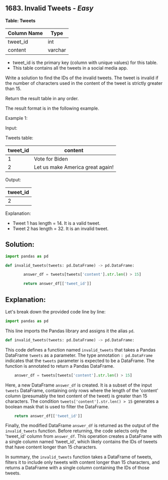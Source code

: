 ## 1683. Invalid Tweets - *Easy*

**Table: Tweets**

| Column Name    | Type    |
|----------------|---------|
| tweet_id       | int     |
| content        | varchar |

* tweet_id is the primary key (column with unique values) for this table.
* This table contains all the tweets in a social media app.

Write a solution to find the IDs of the invalid tweets. The tweet is invalid if the number of characters used in the content of the tweet is strictly greater than 15.

Return the result table in any order.

The result format is in the following example.

Example 1:

Input: 

Tweets table:

| tweet_id | content                          |
|----------|----------------------------------|
| 1        | Vote for Biden                   |
| 2        | Let us make America great again! |

Output: 

| tweet_id |
|----------|
| 2        |

Explanation: 
* Tweet 1 has length = 14. It is a valid tweet.
* Tweet 2 has length = 32. It is an invalid tweet.

## **Solution:**

```python
import pandas as pd

def invalid_tweets(tweets: pd.DataFrame) -> pd.DataFrame:

        answer_df = tweets[tweets['content'].str.len() > 15]

        return answer_df[['tweet_id']]
```

## Explanation:

Let's break down the provided code line by line:

```python
import pandas as pd
```
This line imports the Pandas library and assigns it the alias `pd`.

```python
def invalid_tweets(tweets: pd.DataFrame) -> pd.DataFrame:
```
This code defines a function named `invalid_tweets` that takes a Pandas DataFrame `tweets` as a parameter. The type annotation `: pd.DataFrame` indicates that the `tweets` parameter is expected to be a DataFrame. The function is annotated to return a Pandas DataFrame.

```python
    answer_df = tweets[tweets['content'].str.len() > 15]
```
Here, a new DataFrame `answer_df` is created. It is a subset of the input `tweets` DataFrame, containing only rows where the length of the 'content' column (presumably the text content of the tweet) is greater than 15 characters. The condition `tweets['content'].str.len() > 15` generates a boolean mask that is used to filter the DataFrame.

```python
    return answer_df[['tweet_id']]
```
Finally, the modified DataFrame `answer_df` is returned as the output of the `invalid_tweets` function. Before returning, the code selects only the 'tweet_id' column from `answer_df`. This operation creates a DataFrame with a single column named 'tweet_id', which likely contains the IDs of tweets that have content longer than 15 characters.

In summary, the `invalid_tweets` function takes a DataFrame of tweets, filters it to include only tweets with content longer than 15 characters, and returns a DataFrame with a single column containing the IDs of those tweets.